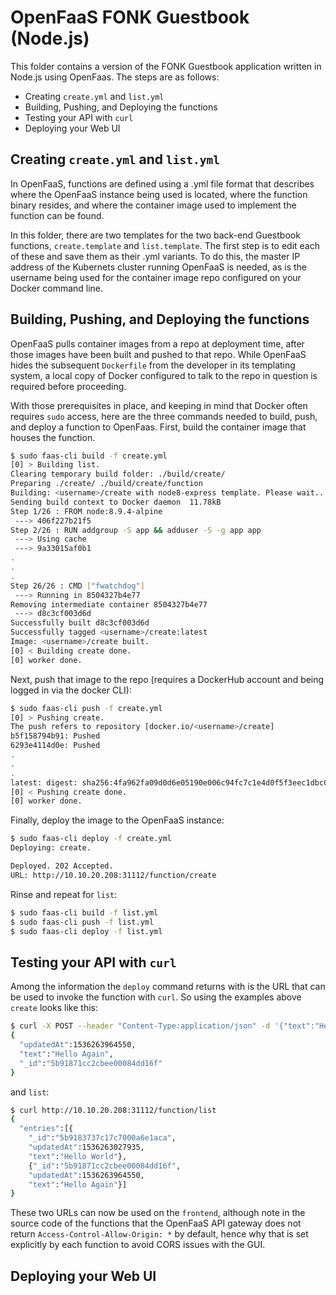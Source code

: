 # OpenFaaS FONK Guestbook (Node.js)

This folder contains a version of the FONK Guestbook application written in Node.js using OpenFaas.  The steps are as follows:

* Creating `create.yml` and `list.yml`
* Building, Pushing, and Deploying the functions
* Testing your API with `curl`
* Deploying your Web UI

## Creating `create.yml` and `list.yml`
In OpenFaaS, functions are defined using a .yml file format that describes where the OpenFaaS instance being used is located, where the function binary resides, and where the container image used to implement the function can be found.

In this folder, there are two templates for the two back-end Guestbook functions, `create.template` and `list.template`.  The first step is to edit each of these and save them as their .yml variants.  To do this, the master IP address of the Kubernets cluster running OpenFaaS is needed, as is the username being used for the container image repo configured on your Docker command line.

## Building, Pushing, and Deploying the functions
OpenFaaS pulls container images from a repo at deployment time, after those images have been built and pushed to that repo.  While OpenFaaS hides the subsequent `Dockerfile` from the developer in its templating system, a local copy of Docker configured to talk to the repo in question is required before proceeding.

With those prerequisites in place, and keeping in mind that Docker often requires `sudo` access, here are the three commands needed to build, push, and deploy a function to OpenFaas.  First, build the container image that houses the function.

```bash
$ sudo faas-cli build -f create.yml
[0] > Building list.
Clearing temporary build folder: ./build/create/
Preparing ./create/ ./build/create/function
Building: <username>/create with node8-express template. Please wait..
Sending build context to Docker daemon  11.78kB
Step 1/26 : FROM node:8.9.4-alpine
 ---> 406f227b21f5
Step 2/26 : RUN addgroup -S app && adduser -S -g app app
 ---> Using cache
 ---> 9a33015af0b1
.
.
.
Step 26/26 : CMD ["fwatchdog"]
 ---> Running in 8504327b4e77
Removing intermediate container 8504327b4e77
 ---> d8c3cf003d6d
Successfully built d8c3cf003d6d
Successfully tagged <username>/create:latest
Image: <username>/create built.
[0] < Building create done.
[0] worker done.
```

Next, push that image to the repo (requires a DockerHub account and being logged in via the docker CLI):
```bash
$ sudo faas-cli push -f create.yml
[0] > Pushing create.
The push refers to repository [docker.io/<username>/create]
b5f158794b91: Pushed
6293e4114d0e: Pushed
.
.
.
latest: digest: sha256:4fa962fa09d0d6e05190e006c94fc7c1e4d0f5f3eec1dbc0c7dfce2a13005396 size: 3038
[0] < Pushing create done.
[0] worker done.
```

Finally, deploy the image to the OpenFaaS instance:
```bash
$ sudo faas-cli deploy -f create.yml
Deploying: create.

Deployed. 202 Accepted.
URL: http://10.10.20.208:31112/function/create
```

Rinse and repeat for `list`:

```bash
$ sudo faas-cli build -f list.yml
$ sudo faas-cli push -f list.yml
$ sudo faas-cli deploy -f list.yml
```

## Testing your API with `curl`
Among the information the `deploy` command returns with is the URL that can be used to invoke the function with `curl`.  So using the examples above `create` looks like this:

```bash
$ curl -X POST --header "Content-Type:application/json" -d '{"text":"Hello Again"}'  http://10.10.20.208:31112/function/create
{
  "updatedAt":1536263964550,
  "text":"Hello Again",
  "_id":"5b91871cc2cbee00084dd16f"
}
```

and `list`:

```bash
$ curl http://10.10.20.208:31112/function/list
{
  "entries":[{
    "_id":"5b9183737c17c7000a6e1aca",
    "updatedAt":1536263027935,
    "text":"Hello World"},
    {"_id":"5b91871cc2cbee00084dd16f",
    "updatedAt":1536263964550,
    "text":"Hello Again"}]
}
```

These two URLs can now be used on the `frontend`, although note in the source code of the functions that the OpenFaaS API gateway does not return `Access-Control-Allow-Origin: *` by default, hence why that is set explicitly by each function to avoid CORS issues with the GUI.

## Deploying your Web UI

